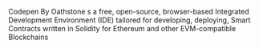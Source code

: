 Codepen By Oathstone s a free, open-source, browser-based Integrated Development Environment (IDE) tailored for developing,
deploying, Smart Contracts written in Solidity for Ethereum and other EVM-compatible Blockchains 
